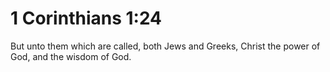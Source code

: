 # 1 Corinthians 1:24

But unto them which are called, both Jews and Greeks, Christ the power of God, and the wisdom of God.